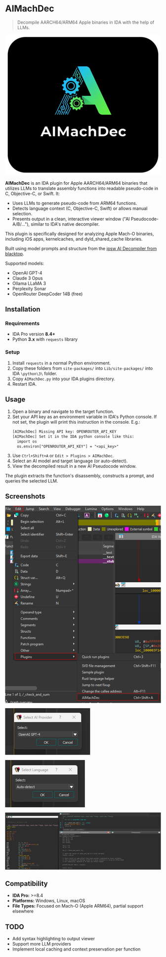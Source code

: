 # AIMachDec

> Decompile AARCH64/ARM64 Apple binaries in IDA with the help of LLMs.

![](AIMachDec-logo.png)

**AIMachDec** is an IDA plugin for Apple AARCH64/ARM64 binaries that utilizes LLMs to translate assembly functions into readable pseudo-code in C, Objective-C, or Swift. It:

* Uses LLMs to generate pseudo-code from ARM64 functions.
* Detects language context (C, Objective-C, Swift) or allows manual selection.
* Presents output in a clean, interactive viewer window ("AI Pseudocode-A/B/..."), similar to IDA's native decompiler.

This plugin is specifically designed for analyzing Apple Mach-O binaries, including iOS apps, kernelcaches, and dyld_shared_cache libraries.

Built using model prompts and structure from the [ipsw AI Decompiler from blacktop](https://blacktop.github.io/ipsw/docs/guides/decompiler/).

Supported models:

* OpenAI GPT-4
* Claude 3 Opus
* Ollama LLaMA 3
* Perplexity Sonar
* OpenRouter DeepCoder 14B (free)


## Installation

### Requirements

* IDA Pro version **8.4+**
* Python **3.x** with `requests` library

### Setup

1.  Install `requests` in a normal Python environment.
2. Copy these folders from `site-packages/` into `Lib/site-packages/` into IDA `\python\3\` folder.
3. Copy `AIMachDec.py` into your IDA plugins directory.
4. Restart IDA.


## Usage

1. Open a binary and navigate to the target function.
2. Set your API key as an environment variable in IDA's Python console. If not set, the plugin will print this instruction in the console. E.g.:
	```
	[AIMachDec] Missing API key: OPENROUTER_API_KEY
	[AIMachDec] Set it in the IDA python console like this:
	  import os
	  os.environ["OPENROUTER_API_KEY"] = "<api_key>"
	```
3. Use `Ctrl+Shift+A` or `Edit > Plugins > AIMachDec`.
4. Select an AI model and target language (or auto-detect).
5. View the decompiled result in a new AI Pseudocode window.

The plugin extracts the function's disassembly, constructs a prompt, and queries the selected LLM.


## Screenshots

![](screenshots/1.png)

![](screenshots/2.png)

![](screenshots/3.png)

![](screenshots/4.png)


## Compatibility

* **IDA Pro:** >=8.4
* **Platforms:** Windows, Linux, macOS
* **File Types:** Focused on Mach-O (Apple ARM64), partial support elsewhere


## TODO

* Add syntax highlighting to output viewer
* Support more LLM providers
* Implement local caching and context preservation per function